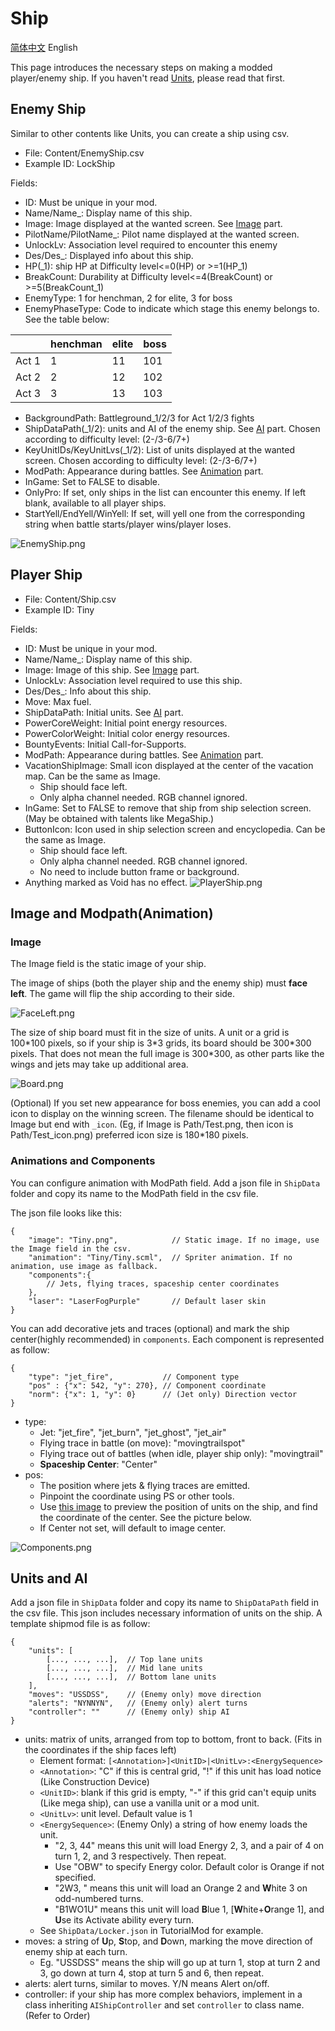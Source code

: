 # Ship
[简体中文](Ship.md) English

This page introduces the necessary steps on making a modded player/enemy ship. If you haven't read [Units](ShipUnit_EN.md), please read that first.

## Enemy Ship

Similar to other contents like Units, you can create a ship using csv. 

- File: Content/EnemyShip.csv
- Example ID: LockShip

Fields:

- ID: Must be unique in your mod.
- Name/Name_: Display name of this ship.
- Image: Image displayed at the wanted screen. See [Image](#image) part.
- PilotName/PilotName_: Pilot name displayed at the wanted screen.
- UnlockLv: Association level required to encounter this enemy
- Des/Des_: Displayed info about this ship.
- HP(_1): ship HP at Difficulty level<=0(HP) or >=1(HP_1)
- BreakCount: Durability at Difficulty level<=4(BreakCount) or >=5(BreakCount_1)
- EnemyType: 1 for henchman, 2 for elite, 3 for boss
- EnemyPhaseType: Code to indicate which stage this enemy belongs to. See the table below:

| | henchman     | elite    | boss     |
| --------| -------- | -------- | -------- |
|Act 1 | 1 | 11 | 101 |
|Act 2 | 2 | 12 | 102 |
|Act 3 | 3 | 13 | 103 |

- BackgroundPath: Battleground_1/2/3 for Act 1/2/3 fights
- ShipDataPath(_1/2): units and AI of the enemy ship. See [AI](#units-and-ai) part. Chosen according to difficulty level: (2-/3-6/7+)
- KeyUnitIDs/KeyUnitLvs(_1/2): List of units displayed at the wanted screen. Chosen according to difficulty level: (2-/3-6/7+)
- ModPath: Appearance during battles. See [Animation](#image) part.
- InGame: Set to FALSE to disable.
- OnlyPro: If set, only ships in the list can encounter this enemy. If left blank, available to all player ships.
- StartYell/EndYell/WinYell: If set, will yell one from the corresponding string when battle starts/player wins/player loses.

![EnemyShip.png](../images/EnemyShip.png)

## Player Ship

- File: Content/Ship.csv
- Example ID: Tiny

Fields:

- ID: Must be unique in your mod.
- Name/Name_: Display name of this ship.
- Image: Image of this ship. See [Image](#image) part.
- UnlockLv: Association level required to use this ship.
- Des/Des_: Info about this ship.
- Move: Max fuel.
- ShipDataPath: Initial units. See [AI](#units-and-ai) part.
- PowerCoreWeight: Initial point energy resources.
- PowerColorWeight: Initial color energy resources.
- BountyEvents: Initial Call-for-Supports.
- ModPath: Appearance during battles. See [Animation](#animations-and-components) part.
- VacationShipImage: Small icon displayed at the center of the vacation map. Can be the same as Image. 
    - Ship should face left.
    - Only alpha channel needed. RGB channel ignored.
- InGame: Set to FALSE to remove that ship from ship selection screen. (May be obtained with talents like MegaShip.)
- ButtonIcon: Icon used in ship selection screen and encyclopedia. Can be the same as Image. 
    - Ship should face left.
    - Only alpha channel needed. RGB channel ignored.
    - No need to include button frame or background.
- Anything marked as Void has no effect.
![PlayerShip.png](../images/PlayerShip.png)

## Image and Modpath(Animation)

### Image

The Image field is the static image of your ship. 

The image of ships (both the player ship and the enemy ship) must **face left**. The game will flip the ship according to their side.

![FaceLeft.png](../images/FaceLeft.png)

The size of ship board must fit in the size of units. A unit or a grid is 100\*100 pixels, so if your ship is 3\*3 grids, its board should be 300\*300 pixels. That does not mean the full image is 300\*300, as other parts like the wings and jets may take up additional area.

![Board.png](../images/Board.png)

(Optional) If you set new appearance for boss enemies, you can add a cool icon to display on the winning screen. The filename should be identical to Image but end with `_icon`. (Eg, if Image is Path/Test.png, then icon is Path/Test_icon.png) preferred icon size is 180\*180 pixels.

### Animations and Components

You can configure animation with ModPath field. Add a json file in `ShipData` folder and copy its name to the ModPath field in the csv file.

The json file looks like this:
```
{
    "image": "Tiny.png",            // Static image. If no image, use the Image field in the csv.
    "animation": "Tiny/Tiny.scml",  // Spriter animation. If no animation, use image as fallback.
    "components":{
        // Jets, flying traces, spaceship center coordinates
    },
    "laser": "LaserFogPurple"       // Default laser skin
}
```

You can add decorative jets and traces (optional) and mark the ship center(highly recommended) in `components`. Each component is represented as follow:

```
{
    "type": "jet_fire",           // Component type
    "pos" : {"x": 542, "y": 270}, // Component coordinate
    "norm": {"x": 1, "y": 0}      // (Jet only) Direction vector
}
```

- type: 
    - Jet: "jet_fire", "jet_burn", "jet_ghost", "jet_air"
    - Flying trace in battle (on move): "movingtrailspot"
    - Flying trace out of battles (when idle, player ship only): "movingtrail"
    - **Spaceship Center**: "Center"
- pos:
    - The position where jets & flying traces are emitted.
    - Pinpoint the coordinate using PS or other tools.
    - Use [this image](../images/calibrator.png) to preview the position of units on the ship, and find the coordinate of the center. See the picture below.
    - If Center not set, will default to image center.

![Components.png](../images/Components.png)

## Units and AI

Add a json file in `ShipData` folder and copy its name to `ShipDataPath` field in the csv file. This json includes necessary information of units on the ship. A template shipmod file is as follow:

```
{
    "units": [
        [..., ..., ...],  // Top lane units
        [..., ..., ...],  // Mid lane units
        [..., ..., ...],  // Bottom lane units
    ],
    "moves": "USSDSS",    // (Enemy only) move direction
    "alerts": "NYNNYN",   // (Enemy only) alert turns
    "controller": ""      // (Enemy only) ship AI
}
```

- units: matrix of units, arranged from top to bottom, front to back. (Fits in the coordinates if the ship faces left)
    - Element format: `[<Annotation>]<UnitID>|<UnitLv>:<EnergySequence>`
    - `<Annotation>`: "C" if this is central grid, "!" if this unit has load notice (Like Construction Device)
    - `<UnitID>`: blank if this grid is empty, "-" if this grid can't equip units (Like mega ship), can use a vanilla unit or a mod unit.
    - `<UnitLv>`: unit level. Default value is 1
    - `<EnergySequence>`: (Enemy Only) a string of how enemy loads the unit. 
        - "2, 3, 44" means this unit will load Energy 2, 3, and a pair of 4 on turn 1, 2, and 3 respectively. Then repeat.
        - Use "OBW" to specify Energy color. Default color is Orange if not specified.
        - "2W3, " means this unit will load an Orange 2 and **W**hite 3 on odd-numbered turns.
        - "B1WO1U" means this unit will load **B**lue 1, [**W**hite+**O**range 1], and **U**se its Activate ability every turn.
    - See `ShipData/Locker.json` in TutorialMod for example.
- moves: a string of **U**p, **S**top, and **D**own, marking the move direction of enemy ship at each turn.
    - Eg. "USSDSS" means the ship will go up at turn 1, stop at turn 2 and 3, go down at turn 4, stop at turn 5 and 6, then repeat.
- alerts: alert turns, similar to moves. Y/N means Alert on/off.
- controller: if your ship has more complex behaviors, implement in a class inheriting `AIShipController` and set `controller` to class name. (Refer to Order)
